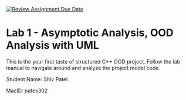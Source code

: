 [![Review Assignment Due Date](https://classroom.github.com/assets/deadline-readme-button-22041afd0340ce965d47ae6ef1cefeee28c7c493a6346c4f15d667ab976d596c.svg)](https://classroom.github.com/a/hKFWy3nd)
# Lab 1 - Asymptotic Analysis, OOD Analysis with UML

This is the your first taste of structured C++ OOD project.  Follow the lab manual to navigate around and analyze the project model code.

Student Name: Shiv Patel

MacID: pates302
